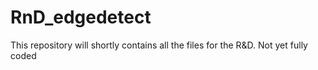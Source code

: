 # RnD_edgedetect
This repository will shortly contains all the files for the R&amp;D. Not yet fully coded
